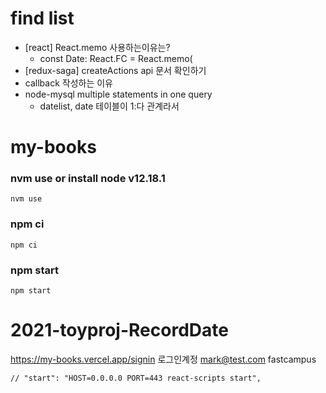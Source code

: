
# find list

* [react] React.memo 사용하는이유는?
    * const Date: React.FC<DateProps> = React.memo(
* [redux-saga] createActions api 문서 확인하기
* callback 작성하는 이유
* node-mysql multiple statements in one query
    * datelist, date 테이블이 1:다 관계라서

# my-books

### nvm use or install node v12.18.1

```
nvm use
```

### npm ci

```
npm ci
```

### npm start

```
npm start
```

# 2021-toyproj-RecordDate

<https://my-books.vercel.app/signin>
로그인계정
mark@test.com
fastcampus


    // "start": "HOST=0.0.0.0 PORT=443 react-scripts start",
